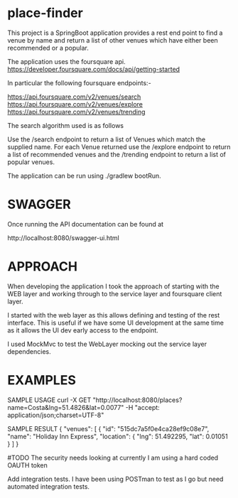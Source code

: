 # place-finder

This project is a SpringBoot application provides a rest end point to find
a venue by name and return a list of other venues which have either been recommended 
or a popular.

The application uses the foursquare api. 
https://developer.foursquare.com/docs/api/getting-started

In particular the following foursquare endpoints:-

https://api.foursquare.com/v2/venues/search
https://api.foursquare.com/v2/venues/explore
https://api.foursquare.com/v2/venues/trending

The search algorithm used is as follows

Use the /search endpoint to return a list of Venues which match the supplied name.
For each Venue returned use the /explore endpoint to return a list of recommended venues
and the /trending endpoint to return a list of popular venues.


The application can be run using 
./gradlew bootRun.

# SWAGGER
Once running the API documentation can be found at

http://localhost:8080/swagger-ui.html

# APPROACH
When developing the application I took the approach of starting with the WEB layer and working through to the 
service layer and foursquare client layer.

I started with the web layer as this allows defining and testing of the rest interface. This is useful if we have some UI 
development at the same time as it allows the UI dev early access to the endpoint.

I used MockMvc to test the WebLayer mocking out the service layer dependencies.


# EXAMPLES
SAMPLE USAGE
curl -X GET "http://localhost:8080/places?name=Costa&lng=51.4826&lat=0.0077" -H  "accept: application/json;charset=UTF-8"

SAMPLE RESULT 
{
  "venues": [
    {
      "id": "515dc7a5f0e4ca28ef9c08e7",
      "name": "Holiday Inn Express",
      "location": {
        "lng": 51.492295,
        "lat": 0.01051
      }
  ]
}

#TODO
The security needs looking at currently I am using a hard coded OAUTH token

Add integration tests. I have been using POSTman to test as I go but need automated integration tests.









